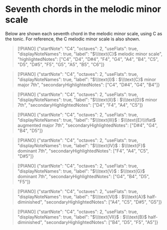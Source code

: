 # Seventh chords in the melodic minor scale
Below are shown each seventh chord in the melodic minor scale, using $\text{C}$ as the tonic. For reference, the $\text{C}$ melodic minor scale is also shown.

> [!PIANO]
> {"startNote": "C4", "octaves": 2, "useFlats": true, "displayNoteNames": true, "label": "$\\\text{C}$ melodic minor scale", "highlightedNotes": ["C4", "D4", "D#4", "F4", "G4", "A4", "B4", "C5", "D5", "D#5", "F5", "G5", "A5", "B5", "C6"]}

> [!PIANO]
> {"startNote": "C4", "octaves": 2, "useFlats": true, "displayNoteNames": true, "label": "$\\\text{I}$ : $\\\text{C}$ minor major 7th", "secondaryHighlightedNotes": ["C4", "D#4", "G4", "B4"]}

> [!PIANO]
> {"startNote": "C4", "octaves": 2, "useFlats": true, "displayNoteNames": true, "label": "$\\\text{II}$ : $\\\text{D}$ minor 7th", "secondaryHighlightedNotes": ["D4", "F4", "A4", "C5"]}

> [!PIANO]
> {"startNote": "C4", "octaves": 2, "useFlats": true, "displayNoteNames": true, "label": "$\\\text{III}$ : $\\\text{E}\\\flat$ augmented major 7th", "secondaryHighlightedNotes": ["D#4", "G4", "B4", "D5"]}

> [!PIANO]
> {"startNote": "C4", "octaves": 2, "useFlats": true, "displayNoteNames": true, "label": "$\\\text{IV}$ : $\\\text{F}$ dominant 7th", "secondaryHighlightedNotes": ["F4", "A4", "C5", "D#5"]}

> [!PIANO]
> {"startNote": "C4", "octaves": 2, "useFlats": true, "displayNoteNames": true, "label": "$\\\text{V}$ : $\\\text{G}$ dominant 7th", "secondaryHighlightedNotes": ["G4", "B4", "D5", "F5"]}

> [!PIANO]
> {"startNote": "C4", "octaves": 2, "useFlats": true, "displayNoteNames": true, "label": "$\\\text{VI}$ : $\\\text{A}$ half-diminished", "secondaryHighlightedNotes": ["A4", "C5", "D#5", "G5"]}

> [!PIANO]
> {"startNote": "C4", "octaves": 2, "useFlats": true, "displayNoteNames": true, "label": "$\\\text{VII}$ : $\\\text{B}$ half-diminished", "secondaryHighlightedNotes": ["B4", "D5", "F5", "A5"]}

